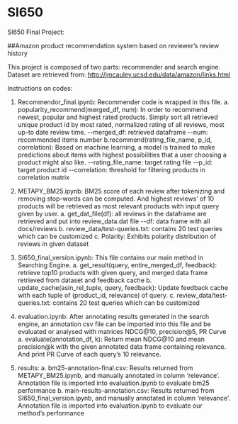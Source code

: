 # SI650
SI650 Final Project:

##Amazon product recommendation system based on reviewer’s review history

This project is composed of two parts: recommender and search engine.
Dataset are retrieved from: http://jmcauley.ucsd.edu/data/amazon/links.html

Instructions on codes: 

1. Recommendor_final.ipynb: 
	Recommender code is wrapped in this file.
	a. popularity_recommend(merged_df, num): 
		In order to recommend newest, popular and highest rated products. Simply sort all retrieved unique product id by most rated, normalized rating of all reviews, most up-to date review time. 
			--merged_df: retrieved dataframe
			--num: recommended items number 
	b.recommend(rating_file_name, p_id, correlation): 
		Based on machine learning, a model is trained to make predictions about items with highest possibilities that a user choosing a product might also like. 
			--rating_file_name: target rating file
			--p_id: target product id
			--correlation: threshold for filtering products in correlation matrix 
			
2.   METAPY_BM25.ipynb:
	BM25 score of each review after tokenizing and removing stop-words can be computed. And highest reviews’ of 10 products will be retrieved as most relevant products with input query given by user.
	a. get_dat_file(df):
		all reviews in the dataframe are retrieved and put into review_data.dat file
			--df: data frame with all docs/reviews
  b. review_data/test-queries.txt: contains 20 test queries which can be customized
	c. Polarity: Exhibits polarity distribution of reviews in given dataset
	
	
3.  SI650_final_version.ipynb:
	This file contains our main method in Searching Engine.
	a. get_result(query, entire_merged_df, feedback): 
		retrieve top10 products with given query, and merged data frame retrieved from dataset and feedback cache
	b. update_cache(asin_rel_tuple, query, feedback):
		Update feedback cache with each tuple of (product_id, relevance) of query.
	c. review_data/test-queries.txt: contains 20 test queries which can be customized
	
	
4.  evaluation.ipynb: 
	After annotating results generated in the search engine, an annotation csv file can be imported into this file and be evaluated or analysed with matrices NDCG@10, precision@5, PR  Curve
	a. evaluate(annotation_df, k): 
		Return mean NDCG@10 and mean precision@k with the given annotated data frame containing relevance. And print PR Curve of each query’s 10 relevance.


5.  results:
	a. bm25-annotation-final.csv: 
	Results returned from METAPY_BM25.ipynb, and manually annotated in column ‘relevance’. Annotation file is imported into evaluation.ipynb to evaluate bm25 performance
	b. main-results-annotation.csv:
	Results returned from SI650_final_version.ipynb, and manually annotated in column ‘relevance’. Annotation file is imported into evaluation.ipynb to evaluate our method’s performance

